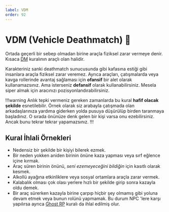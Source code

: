 ```yaml
---
label: VDM
order: 92
---
```


# VDM (Vehicle Deathmatch) :construction:

Ortada geçerli bir sebep olmadan birine araçla fiziksel zarar vermeye denir. Kısaca [DM](/rules/terminology/dm.md) kuralının araçlı olan halidir.

Karakteriniz sanki deathmatch sunucusunda gibi kafasına estiği gibi insanlara araçla fiziksel zarar veremez. Ayrıca araçları, çatışmalarda veya kavga rollerinde avantaj sağlaması için **ofansif** bir alet olarak kullanamazsınız. Ama isterseniz **defansif** olarak kullanabilirsiniz. Mesela siper almak için aracınızı pozisyonlandırabilirsiniz.

!!!warning
Anlık tepki vermeniz gereken zamanlarda bu kural **hafif olacak şekilde** esnetilebilir. Örnek olarak siz arabayla çatışmada olan arkadaşlarınıza yardıma giderken yolda pusuya düşürülüp birden taranmaya başladınız. O sırada önünüze denk gelen bir kişi varsa onu ezebilirsiniz. Ancak bunu tekrar tekrar yapamazsınız.
!!!

## Kural İhlali Örnekleri

- Nedensiz bir şekilde bir kişiyi bilerek ezmek.
- Bir neden yokken aniden birinin önüne kaza yapması veya sırf eğlence içine kırmak.
- Araç süren birinin önünü, _seni ezemeyeceğini bildiğin_ için kasıtlı olarak kesmek.
- Alkollü ayağına etkinliklere veya sosyal ortamlara araçla zarar vermek.
- Kalabalık olması çok olası yerlere hızlı bir şekilde girip sonra kazayla oldu demek.
- Bir araç sürerken kazayla birine çarpıp hiçbir şey olmamış gibi yoluna devam etmek veya bunun rolünü yapmamak. Bu durum NPC 'lere karşı yapılırsa ayrıca [Ghost RP](/rules/terminology/ghost-rp.md) kuralı da ihlal edilmiş olur.
